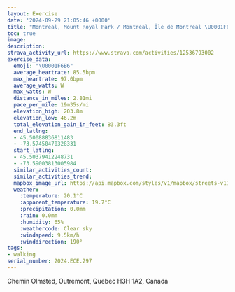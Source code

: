 ```yaml
---
layout: Exercise
date: '2024-09-29 21:05:46 +0000'
title: "Montréal, Mount Royal Park / Montréal, Île de Montréal \U0001F6B6"
toc: true
image:
description:
strava_activity_url: https://www.strava.com/activities/12536793002
exercise_data:
  emoji: "\U0001F6B6"
  average_heartrate: 85.5bpm
  max_heartrate: 97.0bpm
  average_watts: W
  max_watts: W
  distance_in_miles: 2.81mi
  pace_per_mile: 19m35s/mi
  elevation_high: 203.8m
  elevation_low: 46.2m
  total_elevation_gain_in_feet: 83.3ft
  end_latlng:
  - 45.50088836811483
  - -73.57450470328331
  start_latlng:
  - 45.50379412248731
  - -73.59003813005984
  similar_activities_count:
  similar_activities_trend:
  mapbox_image_url: https://api.mapbox.com/styles/v1/mapbox/streets-v11/static/path-5+787af2-1.0(cgvtGlkd%60MPBTAx%40g%40r%40YfBa%40%5CGV%3FZJ%5C%5Cb%40l%40%5Ep%40tAfDVz%40RnAj%40tF%40h%40%40rAN%60%40h%40t%40Nh%40BVC%5CY~A%3Fj%40Cx%40Dl%40l%40hB%5CfBTr%40JNJHl%40LTPD%40BIAOGg%40ImAD_%40FOLKl%40UROJQRq%40bBwBf%40%7B%40Ng%40Ls%40%3Fu%40Gq%40Kc%40O_%40SYc%40g%40QEeA%40i%40MM%40e%40NQ%40SA%5DK_%40Q%7D%40%7D%40%7D%40i%40%5Da%40MWNb%40%5Cd%40dAp%40j%40l%40NHRF%60%40B%5CC%60%40KrC%7DA%5C_%40Zo%40Rs%40Bs%40Gq%40%5BmAo%40cBUa%40_%40e%40iAgA_DyBs%40q%40a%40u%40q%40%7DBa%40y%40aAmAeC%7BBc%40s%40m%40uAQ_%40WWq%40e%40MOm%40gAU%5B%5BWmAw%40gBiBi%40e%40mBqAwA%7DAc%40Sq%40GECJSf%40e%40V%5BLWBSAMEG_%40MKKAOBe%40AMGMOMc%40OEGCI%40KFK%5EUJM%5CeA%3FUKg%40BSDKHGR%5Dh%40iArHuR%60AoCvAoD%40A%40%40PU),pin-s-s+e5b22e(-73.59175,45.50274),pin-s-f+89ae00(-73.57659000000001,45.50179)/auto/800x800?access_token=pk.eyJ1Ijoiam9zaGJlY2ttYW4iLCJhIjoiY205eWR2aDd1MWZ6djJrbXc4a3M0bWZleiJ9.XiG9OWkNcZk2QzjJbxLB4A
  weather:
    :temperature: 20.1°C
    :apparent_temperature: 19.7°C
    :precipitation: 0.0mm
    :rain: 0.0mm
    :humidity: 65%
    :weathercode: Clear sky
    :windspeed: 9.5km/h
    :winddirection: 190°
tags:
- walking
serial_number: 2024.ECE.297
---
```

Chemin Olmsted, Outremont, Quebec H3H 1A2, Canada
